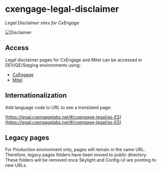# cxengage-legal-disclaimer

_Legal Disclaimer sites for CxEngage_

![Disclaimer](https://media.giphy.com/media/tN7Hd0Ih0QBG0/giphy.gif)

## Access

Legal disclaimer pages for CxEngage and Mitel can be accessed in DEV/QE/Staging environments using:

- [CxEngage](https://legal.cxengagelabs.net/#/cxengage-legal)
- [Mitel](https://legal.cxengagelabs.net/#/mitel-legal)

## Internationalization

Add language code to URL to see a translated page:

[https://legal.cxengagelabs.net/#/cxengage-legal/es-ES](https://legal.cxengagelabs.net/#/cxengage-legal/es-ES)

## Legacy pages

For Production environment only, pages will remain in the same URL.
Therefore, legacy pages folders have been moved to public directory.
These folders will be removed once Skylight and Config-UI are pointing to new URLs.